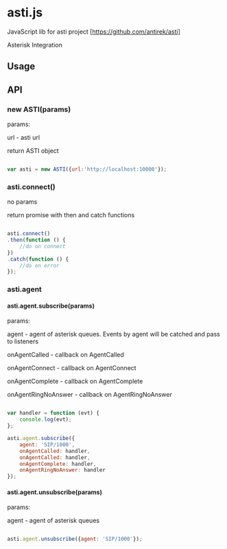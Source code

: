 # asti.js


JavaScript lib for asti project [https://github.com/antirek/asti]

Asterisk Integration


## Usage




## API


### new ASTI(params)

params:

url - asti url

return ASTI object

`````javascript

var asti = new ASTI({url:'http://localhost:10000'});


`````


### asti.connect()

no params

return promise with then and catch functions

`````javascript

asti.connect()
.then(function () {
    //do on connect
})
.catch(function () {
    //do on error
});

`````


### asti.agent


#### asti.agent.subscribe(params)

params: 

agent - agent of asterisk queues. Events by agent will be catched and pass to listeners

onAgentCalled - callback on AgentCalled

onAgentConnect - callback on AgentConnect

onAgentComplete - callback on AgentComplete

onAgentRingNoAnswer - callback on AgentRingNoAnswer


`````javascript

var handler = function (evt) {
    console.log(evt);
};

asti.agent.subscribe({
    agent: 'SIP/1000',
    onAgentCalled: handler,
    onAgentCalled: handler,
    onAgentComplete: handler,
    onAgentRingNoAnswer: handler
});

`````

#### asti.agent.unsubscribe(params)

params:

agent - agent of asterisk queues


`````javascript

asti.agent.unsubscribe({agent: 'SIP/1000'});

`````
